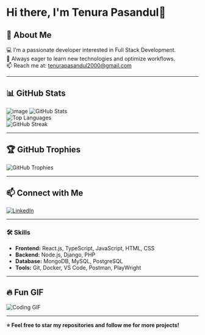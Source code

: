 # Hi there, I'm Tenura Pasandul👋


## 🚀 About Me  
💻 I’m a passionate developer interested in Full Stack Development.  
🎯 Always eager to learn new technologies and optimize workflows.  
📫 Reach me at: tenurapasandul2000@gmail.com

---

## 📊 GitHub Stats  
![image](https://github.com/user-attachments/assets/85ff9ac9-b54f-428f-aa0f-76624a857613)
![GitHub Stats](https://github-readme-stats.vercel.app/api?username=TenuraPasandul&show_icons=true&theme=radical&count_private=true)  
![Top Languages](https://github-readme-stats.vercel.app/api/top-langs/?username=TenuraPasandul&layout=compact&theme=radical&count_private=true)  
![GitHub Streak](https://github-readme-streak-stats.herokuapp.com/?user=TenuraPasandul&theme=dark)  


---

## 🏆 GitHub Trophies  
![GitHub Trophies](https://github-profile-trophy.vercel.app/?username=TenuraPasandul&theme=onedark&count_private=true)

---


## 📫 Connect with Me  
[![LinkedIn](https://img.shields.io/badge/LinkedIn-0077B5?style=for-the-badge&logo=linkedin&logoColor=white)](https://linkedin.com/in/tenura-pasandul)  

---

### 🛠️ Skills  
- **Frontend:** React.js, TypeScript, JavaScript, HTML, CSS  
- **Backend:** Node.js, Django, PHP  
- **Database:** MongoDB, MySQL, PostgreSQL  
- **Tools:** Git, Docker, VS Code, Postman, PlayWright  

---

## 🔥 Fun GIF  
![Coding GIF](https://media.giphy.com/media/qgQUggAC3Pfv687qPC/giphy.gif)

---

**⭐ Feel free to star my repositories and follow me for more projects!**
